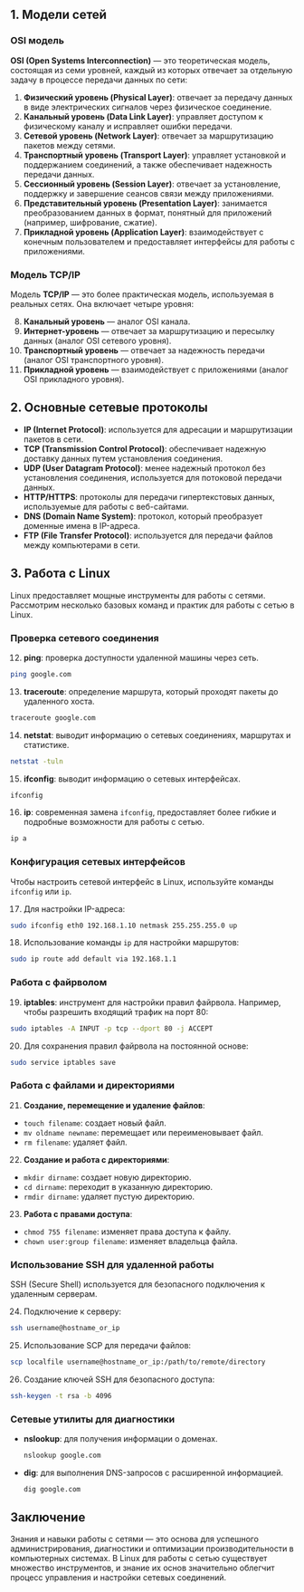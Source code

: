 ## 1. Модели сетей

### OSI модель

**OSI (Open Systems Interconnection)** — это теоретическая модель, состоящая из семи уровней, каждый из которых отвечает за отдельную задачу в процессе передачи данных по сети:

1. **Физический уровень (Physical Layer)**: отвечает за передачу данных в виде электрических сигналов через физическое соединение.
2. **Канальный уровень (Data Link Layer)**: управляет доступом к физическому каналу и исправляет ошибки передачи.
3. **Сетевой уровень (Network Layer)**: отвечает за маршрутизацию пакетов между сетями.
4. **Транспортный уровень (Transport Layer)**: управляет установкой и поддержанием соединений, а также обеспечивает надежность передачи данных.
5. **Сессионный уровень (Session Layer)**: отвечает за установление, поддержку и завершение сеансов связи между приложениями.
6. **Представительный уровень (Presentation Layer)**: занимается преобразованием данных в формат, понятный для приложений (например, шифрование, сжатие).
7. **Прикладной уровень (Application Layer)**: взаимодействует с конечным пользователем и предоставляет интерфейсы для работы с приложениями.

### Модель TCP/IP

Модель **TCP/IP** — это более практическая модель, используемая в реальных сетях. Она включает четыре уровня:

8. **Канальный уровень** — аналог OSI канала.
9. **Интернет-уровень** — отвечает за маршрутизацию и пересылку данных (аналог OSI сетевого уровня).
10. **Транспортный уровень** — отвечает за надежность передачи (аналог OSI транспортного уровня).
11. **Прикладной уровень** — взаимодействует с приложениями (аналог OSI прикладного уровня).

## 2. Основные сетевые протоколы

- **IP (Internet Protocol)**: используется для адресации и маршрутизации пакетов в сети.
- **TCP (Transmission Control Protocol)**: обеспечивает надежную доставку данных путем установления соединения.
- **UDP (User Datagram Protocol)**: менее надежный протокол без установления соединения, используется для потоковой передачи данных.
- **HTTP/HTTPS**: протоколы для передачи гипертекстовых данных, используемые для работы с веб-сайтами.
- **DNS (Domain Name System)**: протокол, который преобразует доменные имена в IP-адреса.
- **FTP (File Transfer Protocol)**: используется для передачи файлов между компьютерами в сети.

## 3. Работа с Linux

Linux предоставляет мощные инструменты для работы с сетями. Рассмотрим несколько базовых команд и практик для работы с сетью в Linux.

### Проверка сетевого соединения

12. **ping**: проверка доступности удаленной машины через сеть.
   ```bash
   ping google.com
   ```

13. **traceroute**: определение маршрута, который проходят пакеты до удаленного хоста.
   ```bash
   traceroute google.com
   ```

14. **netstat**: выводит информацию о сетевых соединениях, маршрутах и статистике.
   ```bash
   netstat -tuln
   ```

15. **ifconfig**: выводит информацию о сетевых интерфейсах.
   ```bash
   ifconfig
   ```

16. **ip**: современная замена `ifconfig`, предоставляет более гибкие и подробные возможности для работы с сетью.
   ```bash
   ip a
   ```

### Конфигурация сетевых интерфейсов

Чтобы настроить сетевой интерфейс в Linux, используйте команды `ifconfig` или `ip`.

17. Для настройки IP-адреса:
   ```bash
   sudo ifconfig eth0 192.168.1.10 netmask 255.255.255.0 up
   ```

18. Использование команды `ip` для настройки маршрутов:
   ```bash
   sudo ip route add default via 192.168.1.1
   ```

### Работа с файрволом

19. **iptables**: инструмент для настройки правил файрвола. Например, чтобы разрешить входящий трафик на порт 80:
   ```bash
   sudo iptables -A INPUT -p tcp --dport 80 -j ACCEPT
   ```

20. Для сохранения правил файрвола на постоянной основе:
   ```bash
   sudo service iptables save
   ```

### Работа с файлами и директориями

21. **Создание, перемещение и удаление файлов**:
   - `touch filename`: создает новый файл.
   - `mv oldname newname`: перемещает или переименовывает файл.
   - `rm filename`: удаляет файл.
   
22. **Создание и работа с директориями**:
   - `mkdir dirname`: создает новую директорию.
   - `cd dirname`: переходит в указанную директорию.
   - `rmdir dirname`: удаляет пустую директорию.

23. **Работа с правами доступа**:
   - `chmod 755 filename`: изменяет права доступа к файлу.
   - `chown user:group filename`: изменяет владельца файла.

### Использование SSH для удаленной работы

SSH (Secure Shell) используется для безопасного подключения к удаленным серверам.

24. Подключение к серверу:
   ```bash
   ssh username@hostname_or_ip
   ```

25. Использование SCP для передачи файлов:
   ```bash
   scp localfile username@hostname_or_ip:/path/to/remote/directory
   ```

26. Создание ключей SSH для безопасного доступа:
   ```bash
   ssh-keygen -t rsa -b 4096
   ```

### Сетевые утилиты для диагностики

- **nslookup**: для получения информации о доменах.
   ```bash
   nslookup google.com
   ```

- **dig**: для выполнения DNS-запросов с расширенной информацией.
   ```bash
   dig google.com
   ```

## Заключение

Знания и навыки работы с сетями — это основа для успешного администрирования, диагностики и оптимизации производительности в компьютерных системах. В Linux для работы с сетью существует множество инструментов, и знание их основ значительно облегчит процесс управления и настройки сетевых соединений.
